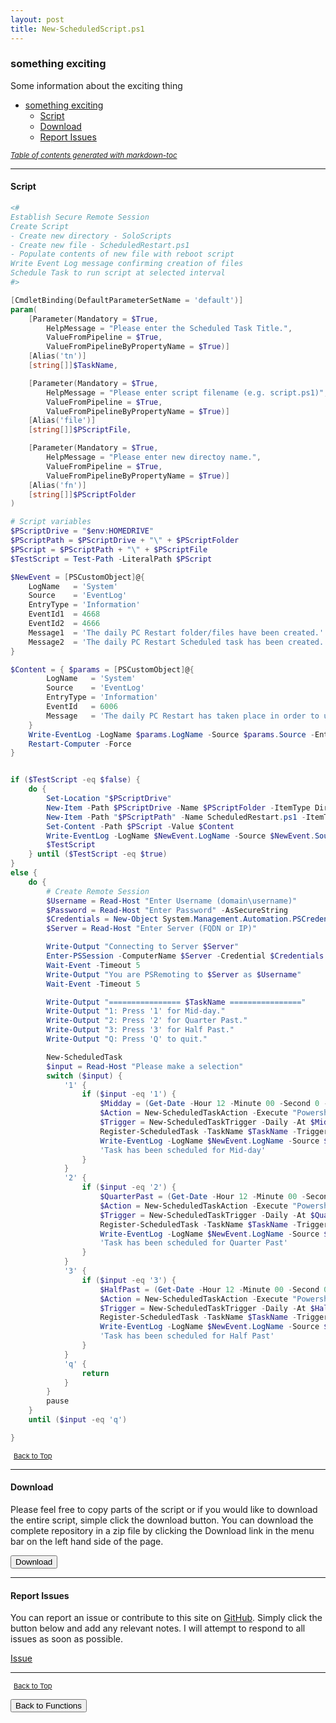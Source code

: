 ```yaml
---
layout: post
title: New-ScheduledScript.ps1
---
```


### something exciting

Some information about the exciting thing

- [something exciting](#something-exciting)
  - [Script](#script)
  - [Download](#download)
  - [Report Issues](#report-issues)

<small><i><a href='http://ecotrust-canada.github.io/markdown-toc/'>Table of contents generated with markdown-toc</a></i></small>

---

#### Script

```powershell
<#
Establish Secure Remote Session
Create Script
- Create new directory - SoloScripts
- Create new file - ScheduledRestart.ps1
- Populate contents of new file with reboot script
Write Event Log message confirming creation of files
Schedule Task to run script at selected interval
#>

[CmdletBinding(DefaultParameterSetName = 'default')]
param(
    [Parameter(Mandatory = $True,
        HelpMessage = "Please enter the Scheduled Task Title.",
        ValueFromPipeline = $True,
        ValueFromPipelineByPropertyName = $True)]
    [Alias('tn')]
    [string[]]$TaskName,

    [Parameter(Mandatory = $True,
        HelpMessage = "Please enter script filename (e.g. script.ps1)",
        ValueFromPipeline = $True,
        ValueFromPipelineByPropertyName = $True)]
    [Alias('file')]
    [string[]]$PScriptFile,

    [Parameter(Mandatory = $True,
        HelpMessage = "Please enter new directoy name.",
        ValueFromPipeline = $True,
        ValueFromPipelineByPropertyName = $True)]
    [Alias('fn')]
    [string[]]$PScriptFolder
)

# Script variables
$PScriptDrive = "$env:HOMEDRIVE"
$PScriptPath = $PScriptDrive + "\" + $PScriptFolder
$PScript = $PScriptPath + "\" + $PScriptFile
$TestScript = Test-Path -LiteralPath $PScript

$NewEvent = [PSCustomObject]@{
    LogName   = 'System'
    Source    = 'EventLog'
    EntryType = 'Information'
    EventId1  = 4668
    EventId2  = 4666
    Message1  = 'The daily PC Restart folder/files have been created.'
    Message2  = 'The daily PC Restart Scheduled task has been created.'
}

$Content = { $params = [PSCustomObject]@{
        LogName   = 'System'
        Source    = 'EventLog'
        EntryType = 'Information'
        EventId   = 6006
        Message   = 'The daily PC Restart has taken place in order to update starter and leaver changes'
    }
    Write-EventLog -LogName $params.LogName -Source $params.Source -EntryType $params.EntryType -EventId $params.EventId -Message $params.Message
    Restart-Computer -Force
}


if ($TestScript -eq $false) {
    do {
        Set-Location "$PScriptDrive"
        New-Item -Path $PScriptDrive -Name $PScriptFolder -ItemType Directory
        New-Item -Path "$PScriptPath" -Name ScheduledRestart.ps1 -ItemType File
        Set-Content -Path $PScript -Value $Content
        Write-EventLog -LogName $NewEvent.LogName -Source $NewEvent.Source -EntryType $NewEvent.EntryType -EventId $NewEvent.EventId1 -Message $NewEvent.Message1
        $TestScript
    } until ($TestScript -eq $true)
}
else {
    do {
        # Create Remote Session
        $Username = Read-Host "Enter Username (domain\username)"
        $Password = Read-Host "Enter Password" -AsSecureString
        $Credentials = New-Object System.Management.Automation.PSCredential($Username, $Password)
        $Server = Read-Host "Enter Server (FQDN or IP)"

        Write-Output "Connecting to Server $Server"
        Enter-PSSession -ComputerName $Server -Credential $Credentials -Authentication Negotiate
        Wait-Event -Timeout 5
        Write-Output "You are PSRemoting to $Server as $Username"
        Wait-Event -Timeout 5

        Write-Output "================ $TaskName ================"
        Write-Output "1: Press '1' for Mid-day."
        Write-Output "2: Press '2' for Quarter Past."
        Write-Output "3: Press '3' for Half Past."
        Write-Output "Q: Press 'Q' to quit."

        New-ScheduledTask
        $input = Read-Host "Please make a selection"
        switch ($input) {
            '1' {
                if ($input -eq '1') {
                    $Midday = (Get-Date -Hour 12 -Minute 00 -Second 0 -Millisecond 0).ToShortTimeString()
                    $Action = New-ScheduledTaskAction -Execute "Powershell.exe" -Argument "-executionpolicy bypass -noprofile -file $scriptPath"
                    $Trigger = New-ScheduledTaskTrigger -Daily -At $Midday
                    Register-ScheduledTask -TaskName $TaskName -Trigger $Trigger -Action $Action -Description "A daily PC Restart is required in order to to update starter and leaver changes within the filemaker application." -RunLevel Highest -Force
                    Write-EventLog -LogName $NewEvent.LogName -Source $NewEvent.Source -EntryType $NewEvent.EntryType -EventId $NewEvent.EventId2 -Message $NewEvent.Message2
                    'Task has been scheduled for Mid-day'
                }
            }
            '2' {
                if ($input -eq '2') {
                    $QuarterPast = (Get-Date -Hour 12 -Minute 00 -Second 0 -Millisecond 0).AddMinutes(15).ToShortTimeString()
                    $Action = New-ScheduledTaskAction -Execute "Powershell.exe" -Argument "-executionpolicy bypass -noprofile -file $scriptPath"
                    $Trigger = New-ScheduledTaskTrigger -Daily -At $QuarterPast
                    Register-ScheduledTask -TaskName $TaskName -Trigger $Trigger -Action $Action -Description "A daily PC Restart is required in order to to update starter and leaver changes within the filemaker application." -RunLevel Highest -Force
                    Write-EventLog -LogName $NewEvent.LogName -Source $NewEvent.Source -EntryType $NewEvent.EntryType -EventId $NewEvent.EventId2 -Message $NewEvent.Message2
                    'Task has been scheduled for Quarter Past'
                }
            }
            '3' {
                if ($input -eq '3') {
                    $HalfPast = (Get-Date -Hour 12 -Minute 00 -Second 0 -Millisecond 0).AddMinutes(30).ToShortTimeString()
                    $Action = New-ScheduledTaskAction -Execute "Powershell.exe" -Argument "-executionpolicy bypass -noprofile -file $scriptPath"
                    $Trigger = New-ScheduledTaskTrigger -Daily -At $HalfPast
                    Register-ScheduledTask -TaskName $TaskName -Trigger $Trigger -Action $Action -Description "A daily PC Restart is required in order to to update starter and leaver changes within the filemaker application." -RunLevel Highest -Force
                    Write-EventLog -LogName $NewEvent.LogName -Source $NewEvent.Source -EntryType $NewEvent.EntryType -EventId $NewEvent.EventId2 -Message $NewEvent.Message2
                    'Task has been scheduled for Half Past'
                }
            }
            'q' {
                return
            }
        }
        pause
    }
    until ($input -eq 'q')

}
```

<span style="font-size:11px;"><a href="#"><i class="fas fa-caret-up" aria-hidden="true" style="color: white; margin-right:5px;"></i>Back to Top</a></span>

---

#### Download

Please feel free to copy parts of the script or if you would like to download the entire script, simple click the download button. You can download the complete repository in a zip file by clicking the Download link in the menu bar on the left hand side of the page.

<button class="btn" type="submit" onclick="window.open('/PowerShell/functions/New-ScheduledScript.ps1')">
    <i class="fa fa-cloud-download-alt">
    </i>
        Download
</button>

---

#### Report Issues

You can report an issue or contribute to this site on <a href="https://github.com/BanterBoy/scripts-blog/issues">GitHub</a>. Simply click the button below and add any relevant notes. I will attempt to respond to all issues as soon as possible.

<!-- Place this tag where you want the button to render. -->

<a class="github-button" href="https://github.com/BanterBoy/scripts-blog/issues/new?title=New-ScheduledScript.ps1&body=There is a problem with this function. Please find details below." data-show-count="true" aria-label="Issue BanterBoy/scripts-blog on GitHub">Issue</a>

---

<span style="font-size:11px;"><a href="#"><i class="fas fa-caret-up" aria-hidden="true" style="color: white; margin-right:5px;"></i>Back to Top</a></span>

<a href="/menu/_pages/functions.html">
    <button class="btn">
        <i class='fas fa-reply'>
        </i>
            Back to Functions
    </button>
</a>

[1]: http://ecotrust-canada.github.io/markdown-toc
[2]: https://github.com/googlearchive/code-prettify
